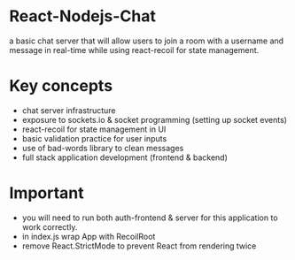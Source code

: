 # React-Nodejs-Chat 

a basic chat server that will allow users to join a room with a username and message in real-time while using react-recoil for state management. 

# Key concepts 
- chat server infrastructure
- exposure to sockets.io & socket programming (setting up socket events)
- react-recoil for state management in UI 
- basic validation practice for user inputs
- use of bad-words library to clean messages 
- full stack application development (frontend & backend)

# Important 
- you will need to run both auth-frontend & server for this application to work correctly. 
- in index.js wrap App with RecoilRoot
- remove React.StrictMode to prevent React from rendering twice 
